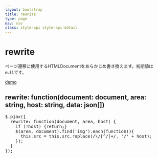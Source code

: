 ```yaml
---
layout: bootstrap
title: rewrite
type: page
nav: nav
class: style-api style-api-detail
---
```


# rewrite
ページ遷移に使用するHTMLDocumentをあらかじめ書き換えます。初期値は`null`です。

<a href="{{ site.basepath }}demo/area/" target="_blank" class="btn btn-primary" role="button">demo</a>

## rewrite: function(document: document, area: string, host: string, data: json[])

<pre class="sh brush: js;">
$.pjax({
  rewrite: function(document, area, host) {
    if (!host) {return;}
    $(area, document).find('img').each(function(){
      this.src = this.src.replace(/\/[^/]+/, '/' + host);
    });
  }
});
</pre>
